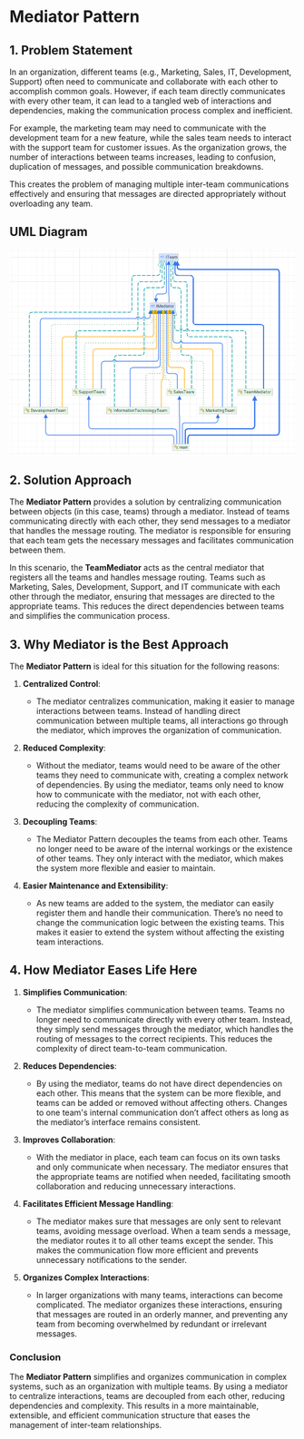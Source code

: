 ﻿# Mediator Pattern

## 1. Problem Statement

In an organization, different teams (e.g., Marketing, Sales, IT, Development, Support) often need to communicate and collaborate with each other to accomplish common goals. However, if each team directly communicates with every other team, it can lead to a tangled web of interactions and dependencies, making the communication process complex and inefficient.

For example, the marketing team may need to communicate with the development team for a new feature, while the sales team needs to interact with the support team for customer issues. As the organization grows, the number of interactions between teams increases, leading to confusion, duplication of messages, and possible communication breakdowns.

This creates the problem of managing multiple inter-team communications effectively and ensuring that messages are directed appropriately without overloading any team.

## UML Diagram

![](../diagrams/uml-mediator.png)

## 2. Solution Approach

The **Mediator Pattern** provides a solution by centralizing communication between objects (in this case, teams) through a mediator. Instead of teams communicating directly with each other, they send messages to a mediator that handles the message routing. The mediator is responsible for ensuring that each team gets the necessary messages and facilitates communication between them.

In this scenario, the **TeamMediator** acts as the central mediator that registers all the teams and handles message routing. Teams such as Marketing, Sales, Development, Support, and IT communicate with each other through the mediator, ensuring that messages are directed to the appropriate teams. This reduces the direct dependencies between teams and simplifies the communication process.

## 3. Why Mediator is the Best Approach

The **Mediator Pattern** is ideal for this situation for the following reasons:

1. **Centralized Control**:
    - The mediator centralizes communication, making it easier to manage interactions between teams. Instead of handling direct communication between multiple teams, all interactions go through the mediator, which improves the organization of communication.

2. **Reduced Complexity**:
    - Without the mediator, teams would need to be aware of the other teams they need to communicate with, creating a complex network of dependencies. By using the mediator, teams only need to know how to communicate with the mediator, not with each other, reducing the complexity of communication.

3. **Decoupling Teams**:
    - The Mediator Pattern decouples the teams from each other. Teams no longer need to be aware of the internal workings or the existence of other teams. They only interact with the mediator, which makes the system more flexible and easier to maintain.

4. **Easier Maintenance and Extensibility**:
    - As new teams are added to the system, the mediator can easily register them and handle their communication. There’s no need to change the communication logic between the existing teams. This makes it easier to extend the system without affecting the existing team interactions.

## 4. How Mediator Eases Life Here

1. **Simplifies Communication**:
    - The mediator simplifies communication between teams. Teams no longer need to communicate directly with every other team. Instead, they simply send messages through the mediator, which handles the routing of messages to the correct recipients. This reduces the complexity of direct team-to-team communication.

2. **Reduces Dependencies**:
    - By using the mediator, teams do not have direct dependencies on each other. This means that the system can be more flexible, and teams can be added or removed without affecting others. Changes to one team's internal communication don’t affect others as long as the mediator’s interface remains consistent.

3. **Improves Collaboration**:
    - With the mediator in place, each team can focus on its own tasks and only communicate when necessary. The mediator ensures that the appropriate teams are notified when needed, facilitating smooth collaboration and reducing unnecessary interactions.

4. **Facilitates Efficient Message Handling**:
    - The mediator makes sure that messages are only sent to relevant teams, avoiding message overload. When a team sends a message, the mediator routes it to all other teams except the sender. This makes the communication flow more efficient and prevents unnecessary notifications to the sender.

5. **Organizes Complex Interactions**:
    - In larger organizations with many teams, interactions can become complicated. The mediator organizes these interactions, ensuring that messages are routed in an orderly manner, and preventing any team from becoming overwhelmed by redundant or irrelevant messages.

### Conclusion

The **Mediator Pattern** simplifies and organizes communication in complex systems, such as an organization with multiple teams. By using a mediator to centralize interactions, teams are decoupled from each other, reducing dependencies and complexity. This results in a more maintainable, extensible, and efficient communication structure that eases the management of inter-team relationships.

